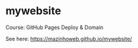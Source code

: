 # mywebsite
Course: GitHub Pages Deploy &amp; Domain

See here: https://mazinhoweb.github.io/mywebsite/
